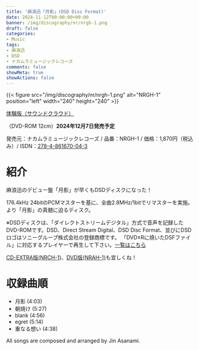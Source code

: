 ```yaml
---
title: '麻浪迅「月影」(DSD Disc Format)'
date: 2024-11-12T00:00:00+09:00
banner: /img/discography/nr/nrgh-1.png
draft: false
categories:
- Music
tags:
- 麻浪迅
- DSD
- ナカムラミュージックレコーズ
comments: false
showMeta: true
showActions: false
---
```


{{< figure src="/img/discography/nr/nrgh-1.png" alt="NRGH-1" position="left" width="240" height="240" >}}

<!-- [NMI MUSIC STORE (近日発売開始)](https://nmimusic.booth.pm/items/6308487) -->

[体験版（サウンドクラウド）](https://soundcloud.com/hayatehay/tsukikage-crossfade)

（DVD-ROM 12cm）**2024年12月7日発売予定**

発売元：ナカムラミュージックレコーズ / 品番：NRGH-1 / 価格：1,870円（税込み）/ ISDN：[278-4-861670-04-3](https://isdn.jp/2784861670043)

# 紹介
麻浪迅のデビュー盤「月影」が早くもDSDディスクになった！

176.4kHz 24bitのPCMマスターを基に、全曲2.8MHz/1bitでリマスターを実施。より「月影」の真髄に迫るディスク。

※DSDディスクは、「ダイレクトストリームデジタル」方式で音声を記録したDVD-ROMです。DSD、Direct Stream Digital、DSD Disc Format、並びにDSDロゴはソニーグループ株式会社の登録商標です。
「DVD±Rに焼いたDSFファイル」に対応するプレイヤーで再生して下さい。[一覧はこちら](/dsd-disc-compatible-list)

[CD-EXTRA版(NRCH-1)](/music/nrch-1)、[DVD版(NRAH-1)](/music/nrah-1)も宜しくね！

# 収録曲順
- 月影 (4:03)
- 朝焼け (5:27)
- blank (4:56)
- egret (5:14)
- 重なる想い (4:38)

All songs are composed and arranged by Jin Asanami.

